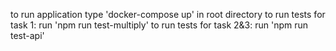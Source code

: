 to run application type 'docker-compose up' in root directory
to run tests for task 1: run 'npm run test-multiply'
to run tests for task 2&3: run 'npm run test-api'
